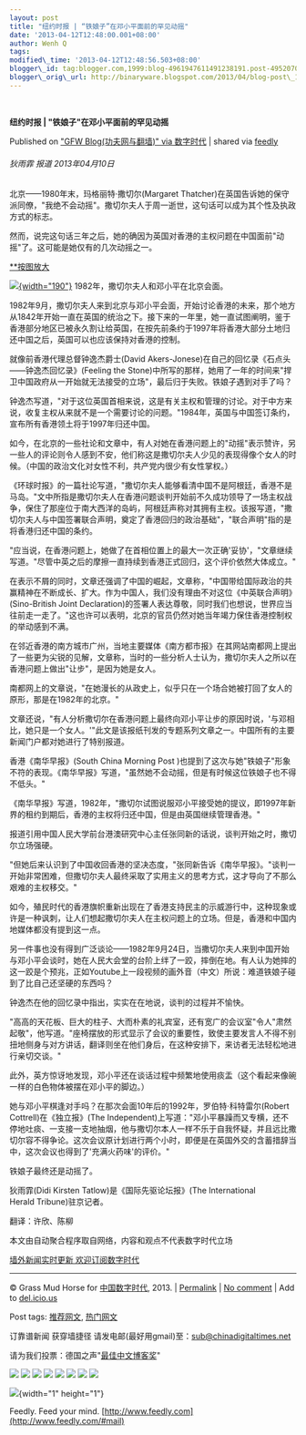 ```yaml
--- 
layout: post 
title: "纽约时报 | “铁娘子”在邓小平面前的罕见动摇"
date: '2013-04-12T12:48:00.001+08:00' 
author: Wenh Q
tags:
modified\_time: '2013-04-12T12:48:56.503+08:00' 
blogger\_id: tag:blogger.com,1999:blog-4961947611491238191.post-4952070745035848629
blogger\_orig\_url: http://binaryware.blogspot.com/2013/04/blog-post\_12.html
---
```



 
<div class="article">

<div class="header">

**纽约时报 | "铁娘子"在邓小平面前的罕见动摇**

</div>

<div class="source">

Published on ["GFW Blog(功夫网与翻墙)" via
数字时代](https://kexueshangwang.info/chinese/2013/04/%E7%BA%BD%E7%BA%A6%E6%97%B6%E6%8A%A5-%E9%93%81%E5%A8%98%E5%AD%90%E5%9C%A8%E9%82%93%E5%B0%8F%E5%B9%B3%E9%9D%A2%E5%89%8D%E7%9A%84%E7%BD%95%E8%A7%81%E5%8A%A8%E6%91%87/?utm_source=feedburner&utm_medium=feed&utm_campaign=Feed%3A+chinagfwblog+(GFW+Blog%EF%BC%88%E5%8A%9F%E5%A4%AB%E7%BD%91%E4%B8%8E%E7%BF%BB%E5%A2%99%EF%BC%89))
| shared via [feedly](http://www.feedly.com)

</div>

<div>

<div>

#### 

###### 狄雨霏 <span>报道</span> <span>2013年04月10日</span>

<div>

北京——1980年末，玛格丽特·撒切尔(Margaret
Thatcher)在英国告诉她的保守派同僚，"我绝不会动摇"。撒切尔夫人于周一逝世，这句话可以成为其个性及执政方式的标志。

然而，说完这句话三年之后，她的确因为英国对香港的主权问题在中国面前"动摇"了。这可能是她仅有的几次动摇之一。

<div>

<div>

[**按图放大](http://graphics8.nytimes.com/images/2013/04/09/global-home/09bloth-rdv-china/09bloth-rdv-china-popup.jpg)

[![](http://graphics8.nytimes.com/images/2013/04/09/global-home/09bloth-rdv-china/09bloth-rdv-china-articleInline.jpg){width="190"}](http://graphics8.nytimes.com/images/2013/04/09/global-home/09bloth-rdv-china/09bloth-rdv-china-popup.jpg)
1982年，撒切尔夫人和邓小平在北京会面。

</div>

</div>

1982年9月，撒切尔夫人来到北京与邓小平会面，开始讨论香港的未来，那个地方从1842年开始一直在英国的统治之下。接下来的一年里，她一直试图阐明，鉴于香港部分地区已被永久割让给英国，在按先前条约于1997年将香港大部分土地归还中国之后，英国可以也应该保持对香港的控制。

就像前香港代理总督钟逸杰爵士(David
Akers-Jonese)在自己的回忆录《石点头——钟逸杰回忆录》(Feeling the
Stone)中所写的那样，她用了一年的时间来"捍卫中国政府从一开始就无法接受的立场"，最后归于失败。铁娘子遇到对手了吗？

钟逸杰写道，"对于这位英国首相来说，这是有关主权和管理的讨论。对于中方来说，收复主权从来就不是一个需要讨论的问题。"1984年，英国与中国签订条约，宣布所有香港领土将于1997年归还中国。

如今，在北京的一些社论和文章中，有人对她在香港问题上的"动摇"表示赞许，另一些人的评论则令人感到不安，他们称这是撒切尔夫人少见的表现得像个女人的时候。（中国的政治文化对女性不利，共产党内很少有女性掌权。）

《环球时报》的一篇社论写道，"撒切尔夫人能够看清中国不是阿根廷，香港不是马岛。"文中所指是撒切尔夫人在香港问题谈判开始前不久成功领导了一场主权战争，保住了那座位于南大西洋的岛屿，阿根廷声称对其拥有主权。该报写道，"撒切尔夫人与中国签署联合声明，奠定了香港回归的政治基础"，"联合声明"指的是将香港归还中国的条约。

"应当说，在香港问题上，她做了在首相位置上的最大一次正确'妥协'，"文章继续写道。"尽管中英之后的摩擦一直持续到香港正式回归，这个评价依然大体成立。"

在表示不屑的同时，文章还强调了中国的崛起，文章称，"中国带给国际政治的共赢精神在不断成长、扩大。作为中国人，我们没有理由不对这位《中英联合声明》(Sino-British
Joint
Declaration)的签署人表达尊敬，同时我们也想说，世界应当往前走一走了。"这也许可以表明，北京的官员仍然对她当年竭力保住香港控制权的举动感到不满。

在邻近香港的南方城市广州，当地主要媒体《南方都市报》在其网站南都网上提出了一些更为尖锐的见解，文章称，当时的一些分析人士认为，撒切尔夫人之所以在香港问题上做出"让步"，是因为她是女人。

南都网上的文章说，"在她漫长的从政史上，似乎只在一个场合她被打回了女人的原形，那是在1982年的北京。"

文章还说，"有人分析撒切尔在香港问题上最终向邓小平让步的原因时说，'与邓相比，她只是一个女人。'"此文是该报纸刊发的专题系列文章之一。中国所有的主要新闻门户都对她进行了特别报道。

香港《南华早报》(South China Morning
Post )也提到了这次与她"铁娘子"形象不符的表现。《南华早报》写道，"虽然她不会动摇，但是有时候这位铁娘子也不得不低头。"

《南华早报》写道，1982年，"撒切尔试图说服邓小平接受她的提议，即1997年新界的租约到期后，香港的主权将归还中国，但是由英国继续管理香港。"

报道引用中国人民大学前台港澳研究中心主任张同新的话说，谈判开始之时，撒切尔立场强硬。

"但她后来认识到了中国收回香港的坚决态度，"张同新告诉《南华早报》。"谈判一开始非常困难，但撒切尔夫人最终采取了实用主义的思考方式，这才导向了不那么艰难的主权移交。"

如今，殖民时代的香港旗帜重新出现在了香港支持民主的示威游行中，这种现象或许是一种讽刺，让人们想起撒切尔夫人在主权问题上的立场。但是，香港和中国内地媒体都没有提到这一点。

另一件事也没有得到广泛谈论——1982年9月24日，当撒切尔夫人来到中国开始与邓小平会谈时，她在人民大会堂的台阶上绊了一跤，摔倒在地。有人认为她摔的这一跤是个预兆，正如Youtube上一段视频的画外音（中文）所说：难道铁娘子碰到了比自己还坚硬的东西吗？

钟逸杰在他的回忆录中指出，实实在在地说，谈判的过程并不愉快。

"高高的天花板、巨大的柱子、大而朴素的礼宾室，还有宽广的会议室"令人"肃然起敬"，他写道。"座椅摆放的形式显示了会议的重要性，致使主要发言人不得不别扭地侧身与对方讲话，翻译则坐在他们身后，在这种安排下，来访者无法轻松地进行亲切交谈。"

此外，英方惊讶地发现，邓小平还在谈话过程中频繁地使用痰盂（这个看起来像碗一样的白色物体被摆在邓小平的脚边。）

她与邓小平棋逢对手吗？在那次会面10年后的1992年，罗伯特·科特雷尔(Robert
Cottrell)在《独立报》(The
Independent)上写道："邓小平暴躁而又专横，还不停地吐痰、一支接一支地抽烟，他与撒切尔本人一样不乐于自我怀疑，并且远比撒切尔容不得争论。这次会议原计划进行两个小时，即便是在英国外交的含蓄措辞当中，这次会议也得到了'充满火药味'的评价。"

铁娘子最终还是动摇了。

</div>

<div>

<span>狄雨霏</span>(Didi Kirsten
Tatlow)<span>是《国际先驱论坛报》</span>(The International
Herald Tribune)<span>驻京记者。 </span>

翻译：许欣、陈柳

</div>

</div>

本文由自动聚合程序取自网络，内容和观点不代表数字时代立场

[墙外新闻实时更新 欢迎订阅数字时代](http://eepurl.com/msuvD)










------------------------------------------------------------------------

© Grass Mud Horse for
[中国数字时代](https://kexueshangwang.info/chinese), 2013. |
[Permalink](https://kexueshangwang.info/chinese/2013/04/%e7%ba%bd%e7%ba%a6%e6%97%b6%e6%8a%a5-%e9%93%81%e5%a8%98%e5%ad%90%e5%9c%a8%e9%82%93%e5%b0%8f%e5%b9%b3%e9%9d%a2%e5%89%8d%e7%9a%84%e7%bd%95%e8%a7%81%e5%8a%a8%e6%91%87/)
| [No
comment](https://kexueshangwang.info/chinese/2013/04/%e7%ba%bd%e7%ba%a6%e6%97%b6%e6%8a%a5-%e9%93%81%e5%a8%98%e5%ad%90%e5%9c%a8%e9%82%93%e5%b0%8f%e5%b9%b3%e9%9d%a2%e5%89%8d%e7%9a%84%e7%bd%95%e8%a7%81%e5%8a%a8%e6%91%87/#comments)
| Add to
[del.icio.us](http://del.icio.us/post?url=https://kexueshangwang.info/chinese/2013/04/%e7%ba%bd%e7%ba%a6%e6%97%b6%e6%8a%a5-%e9%93%81%e5%a8%98%e5%ad%90%e5%9c%a8%e9%82%93%e5%b0%8f%e5%b9%b3%e9%9d%a2%e5%89%8d%e7%9a%84%e7%bd%95%e8%a7%81%e5%8a%a8%e6%91%87/&title=%E7%BA%BD%E7%BA%A6%E6%97%B6%E6%8A%A5%20%7C%20%E2%80%9C%E9%93%81%E5%A8%98%E5%AD%90%E2%80%9D%E5%9C%A8%E9%82%93%E5%B0%8F%E5%B9%B3%E9%9D%A2%E5%89%8D%E7%9A%84%E7%BD%95%E8%A7%81%E5%8A%A8%E6%91%87)

Post tags:
[推荐网文](https://kexueshangwang.info/chinese/tag/%e6%8e%a8%e8%8d%90%e7%bd%91%e6%96%87/?category=10466),
[热门网文](https://kexueshangwang.info/chinese/tag/%e7%83%ad%e9%97%a8%e7%bd%91%e6%96%87/?category=10466)

订靠谱新闻 获穿墙捷径
请发电邮(最好用gmail)至：<sub@chinadigitaltimes.net>

请为我们投票：德国之声"[最佳中文博客奖](https://thebobs.com/chinese/category/2013/best-blog-chinese-2013/)"


<div>

[![](http://feeds.feedburner.com/~ff/chinagfwblog?d=yIl2AUoC8zA)](http://feeds.feedburner.com/~ff/chinagfwblog?a=Yz8iWEnXAx4:-vpwEmDD9Ek:yIl2AUoC8zA)
[![](http://feeds.feedburner.com/~ff/chinagfwblog?i=Yz8iWEnXAx4:-vpwEmDD9Ek:-BTjWOF_DHI)](http://feeds.feedburner.com/~ff/chinagfwblog?a=Yz8iWEnXAx4:-vpwEmDD9Ek:-BTjWOF_DHI)
[![](http://feeds.feedburner.com/~ff/chinagfwblog?i=Yz8iWEnXAx4:-vpwEmDD9Ek:F7zBnMyn0Lo)](http://feeds.feedburner.com/~ff/chinagfwblog?a=Yz8iWEnXAx4:-vpwEmDD9Ek:F7zBnMyn0Lo)
[![](http://feeds.feedburner.com/~ff/chinagfwblog?i=Yz8iWEnXAx4:-vpwEmDD9Ek:V_sGLiPBpWU)](http://feeds.feedburner.com/~ff/chinagfwblog?a=Yz8iWEnXAx4:-vpwEmDD9Ek:V_sGLiPBpWU)
[![](http://feeds.feedburner.com/~ff/chinagfwblog?d=qj6IDK7rITs)](http://feeds.feedburner.com/~ff/chinagfwblog?a=Yz8iWEnXAx4:-vpwEmDD9Ek:qj6IDK7rITs)
[![](http://feeds.feedburner.com/~ff/chinagfwblog?d=l6gmwiTKsz0)](http://feeds.feedburner.com/~ff/chinagfwblog?a=Yz8iWEnXAx4:-vpwEmDD9Ek:l6gmwiTKsz0)
[![](http://feeds.feedburner.com/~ff/chinagfwblog?i=Yz8iWEnXAx4:-vpwEmDD9Ek:gIN9vFwOqvQ)](http://feeds.feedburner.com/~ff/chinagfwblog?a=Yz8iWEnXAx4:-vpwEmDD9Ek:gIN9vFwOqvQ)
[![](http://feeds.feedburner.com/~ff/chinagfwblog?d=TzevzKxY174)](http://feeds.feedburner.com/~ff/chinagfwblog?a=Yz8iWEnXAx4:-vpwEmDD9Ek:TzevzKxY174)

</div>

![](http://feeds.feedburner.com/~r/chinagfwblog/~4/Yz8iWEnXAx4){width="1"
height="1"}

</div>




</div>

<div class="footer">

Feedly. Feed your mind.
[http://www.feedly.com](http://www.feedly.com/#mail)

</div>
